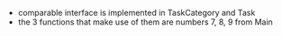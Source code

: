 - comparable interface is implemented in TaskCategory and Task
- the 3 functions that make use of them are numbers 7, 8, 9 from Main
